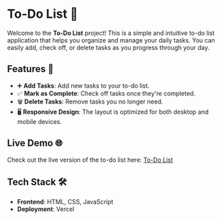 # To-Do List 📝

Welcome to the **To-Do List** project! This is a simple and intuitive to-do list application that helps you organize and manage your daily tasks. You can easily add, check off, or delete tasks as you progress through your day.

## Features 🚀

- ➕ **Add Tasks**: Add new tasks to your to-do list.
- ✅ **Mark as Complete**: Check off tasks once they're completed.
- 🗑️ **Delete Tasks**: Remove tasks you no longer need.
- 🖥️ **Responsive Design**: The layout is optimized for both desktop and mobile devices.

## Live Demo 🌐

Check out the live version of the to-do list here: [To-Do List](https://your-vercel-url.vercel.app)

## Tech Stack 🛠️

- **Frontend**: HTML, CSS, JavaScript
- **Deployment**: Vercel
